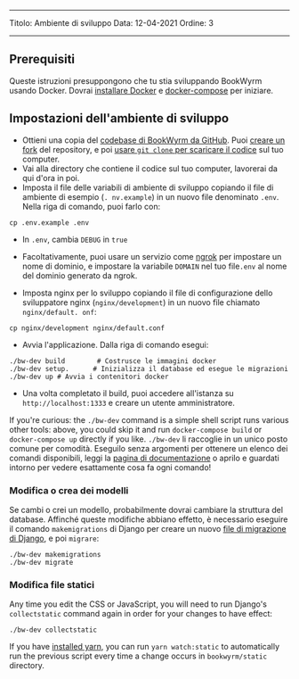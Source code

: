 - - -
Titolo: Ambiente di sviluppo Data: 12-04-2021 Ordine: 3
- - -

## Prerequisiti

Queste istruzioni presuppongono che tu stia sviluppando BookWyrm usando Docker. Dovrai [installare Docker](https://docs.docker.com/engine/install/) e [docker-compose](https://docs.docker.com/compose/install/) per iniziare.

## Impostazioni dell'ambiente di sviluppo

- Ottieni una copia del [codebase di BookWyrm da GitHub](https://github.com/bookwyrm-social/bookwyrm). Puoi [creare un fork](https://docs.github.com/en/get-started/quickstart/fork-a-repo) del repository, e poi [usare `git clone` per scaricare il codice](https://docs.github.com/en/github/creating-cloning-and-archiving-repositories/cloning-a-repository-from-github/cloning-a-repository) sul tuo computer.
- Vai alla directory che contiene il codice sul tuo computer, lavorerai da qui d'ora in poi.
- Imposta il file delle variabili di ambiente di sviluppo copiando il file di ambiente di esempio (`. nv.example`) in un nuovo file denominato `.env`. Nella riga di comando, puoi farlo con:
``` { .sh }
cp .env.example .env
```
- In `.env`, cambia `DEBUG` in `true`
- Facoltativamente, puoi usare un servizio come [ngrok](https://ngrok.com/) per impostare un nome di dominio, e impostare la variabile `DOMAIN` nel tuo file`.env` al nome del dominio generato da ngrok.

- Imposta nginx per lo sviluppo copiando il file di configurazione dello sviluppatore nginx (`nginx/development`) in un nuovo file chiamato `nginx/default. onf`:
``` { .sh }
cp nginx/development nginx/default.conf
```

- Avvia l'applicazione. Dalla riga di comando esegui:
``` { .sh }
./bw-dev build        # Costrusce le immagini docker
./bw-dev setup.      # Inizializza il database ed esegue le migrazioni
./bw-dev up # Avvia i contenitori docker
```
- Una volta completato il build, puoi accedere all'istanza su `http://localhost:1333` e creare un utente amministratore.

If you're curious: the `./bw-dev` command is a simple shell script runs various other tools: above, you could skip it and run `docker-compose build` or `docker-compose up` directly if you like. `./bw-dev` li raccoglie in un unico posto comune per comodità. Eseguilo senza argomenti per ottenere un elenco dei comandi disponibili, leggi la [pagina di documentazione](/command-line-tool.html) o aprilo e guardati intorno per vedere esattamente cosa fa ogni comando!

### Modifica o crea dei modelli

Se cambi o crei un modello, probabilmente dovrai cambiare la struttura del database. Affinché queste modifiche abbiano effetto, è necessario eseguire il comando `makemigrations` di Django per creare un nuovo [file di migrazione di Django](https://docs.djangoproject.com/en/3.2/topics/migrations), e poi `migrare`:

``` { .sh }
./bw-dev makemigrations
./bw-dev migrate
```

### Modifica file statici
Any time you edit the CSS or JavaScript, you will need to run Django's `collectstatic` command again in order for your changes to have effect:
``` { .sh }
./bw-dev collectstatic
```

If you have [installed yarn](https://yarnpkg.com/getting-started/install), you can run `yarn watch:static` to automatically run the previous script every time a change occurs in `bookwyrm/static` directory.
